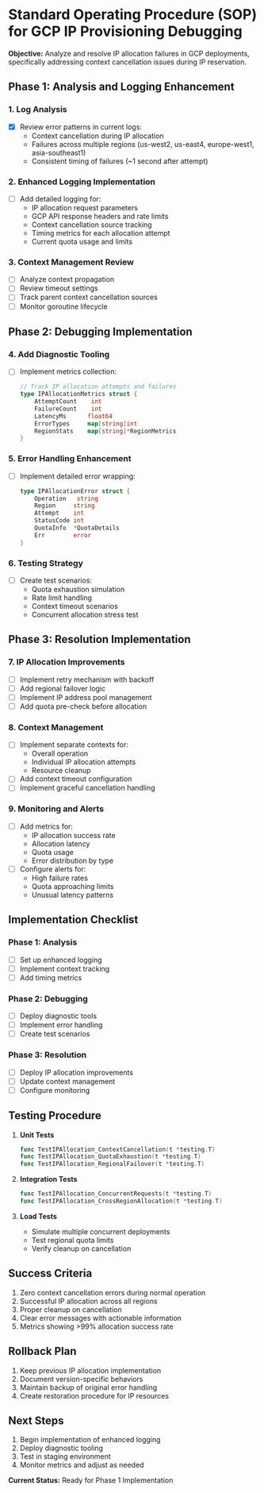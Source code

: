 # Standard Operating Procedure (SOP) for GCP IP Provisioning Debugging

**Objective:** Analyze and resolve IP allocation failures in GCP deployments, specifically addressing context cancellation issues during IP reservation.

## Phase 1: Analysis and Logging Enhancement

### 1. Log Analysis
- [x] Review error patterns in current logs:
  - Context cancellation during IP allocation
  - Failures across multiple regions (us-west2, us-east4, europe-west1, asia-southeast1)
  - Consistent timing of failures (~1 second after attempt)

### 2. Enhanced Logging Implementation
- [ ] Add detailed logging for:
  - IP allocation request parameters
  - GCP API response headers and rate limits
  - Context cancellation source tracking
  - Timing metrics for each allocation attempt
  - Current quota usage and limits

### 3. Context Management Review
- [ ] Analyze context propagation
- [ ] Review timeout settings
- [ ] Track parent context cancellation sources
- [ ] Monitor goroutine lifecycle

## Phase 2: Debugging Implementation

### 4. Add Diagnostic Tooling
- [ ] Implement metrics collection:
  ```go
  // Track IP allocation attempts and failures
  type IPAllocationMetrics struct {
      AttemptCount    int
      FailureCount    int
      LatencyMs      float64
      ErrorTypes     map[string]int
      RegionStats    map[string]*RegionMetrics
  }
  ```

### 5. Error Handling Enhancement
- [ ] Implement detailed error wrapping:
  ```go
  type IPAllocationError struct {
      Operation   string
      Region     string
      Attempt    int
      StatusCode int
      QuotaInfo  *QuotaDetails
      Err        error
  }
  ```

### 6. Testing Strategy
- [ ] Create test scenarios:
  - Quota exhaustion simulation
  - Rate limit handling
  - Context timeout scenarios
  - Concurrent allocation stress test

## Phase 3: Resolution Implementation

### 7. IP Allocation Improvements
- [ ] Implement retry mechanism with backoff
- [ ] Add regional failover logic
- [ ] Implement IP address pool management
- [ ] Add quota pre-check before allocation

### 8. Context Management
- [ ] Implement separate contexts for:
  - Overall operation
  - Individual IP allocation attempts
  - Resource cleanup
- [ ] Add context timeout configuration
- [ ] Implement graceful cancellation handling

### 9. Monitoring and Alerts
- [ ] Add metrics for:
  - IP allocation success rate
  - Allocation latency
  - Quota usage
  - Error distribution by type
- [ ] Configure alerts for:
  - High failure rates
  - Quota approaching limits
  - Unusual latency patterns

## Implementation Checklist

### Phase 1: Analysis
- [ ] Set up enhanced logging
- [ ] Implement context tracking
- [ ] Add timing metrics

### Phase 2: Debugging
- [ ] Deploy diagnostic tools
- [ ] Implement error handling
- [ ] Create test scenarios

### Phase 3: Resolution
- [ ] Deploy IP allocation improvements
- [ ] Update context management
- [ ] Configure monitoring

## Testing Procedure

1. **Unit Tests**
   ```go
   func TestIPAllocation_ContextCancellation(t *testing.T)
   func TestIPAllocation_QuotaExhaustion(t *testing.T)
   func TestIPAllocation_RegionalFailover(t *testing.T)
   ```

2. **Integration Tests**
   ```go
   func TestIPAllocation_ConcurrentRequests(t *testing.T)
   func TestIPAllocation_CrossRegionAllocation(t *testing.T)
   ```

3. **Load Tests**
   - Simulate multiple concurrent deployments
   - Test regional quota limits
   - Verify cleanup on cancellation

## Success Criteria

1. Zero context cancellation errors during normal operation
2. Successful IP allocation across all regions
3. Proper cleanup on cancellation
4. Clear error messages with actionable information
5. Metrics showing >99% allocation success rate

## Rollback Plan

1. Keep previous IP allocation implementation
2. Document version-specific behaviors
3. Maintain backup of original error handling
4. Create restoration procedure for IP resources

## Next Steps

1. Begin implementation of enhanced logging
2. Deploy diagnostic tooling
3. Test in staging environment
4. Monitor metrics and adjust as needed

**Current Status:** Ready for Phase 1 Implementation
